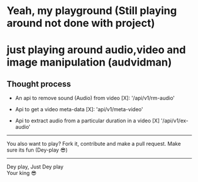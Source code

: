 # Yeah, my playground (Still playing around not done with project)

# just playing around audio,video and image manipulation (audvidman)

## Thought process 

* An api to remove sound (Audio) from video
[X]: '/api/v1/rm-audio'


* Api to get a video meta-data
[X]: 'api/v1/meta-video'

* Api to extract audio from a particular duration in a video
[X] '/api/v1/ex-audio'

***

You also want to play? Fork it, contribute and make a pull request.
Make sure its fun (Dey-play  😎)

*** 

Dey play, Just Dey play <br/>
Your king 😎
